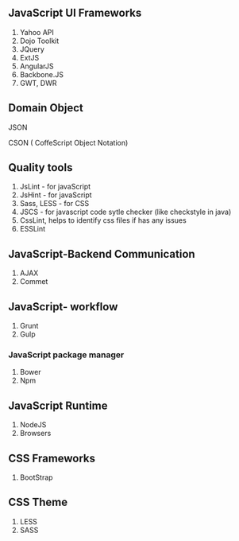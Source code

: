 ## JavaScript UI Frameworks

1. Yahoo API
2. Dojo Toolkit
3. JQuery
4. ExtJS
5. AngularJS
6. Backbone.JS
7. GWT, DWR

## Domain Object

JSON

CSON \( CoffeScript Object Notation\)

## Quality tools

1. JsLint - for javaScript
2. JsHint - for javaScript
3. Sass, LESS - for CSS
4. JSCS - for javascript code sytle checker \(like checkstyle in java\)
5. CssLint, helps to identify css files if has any issues
6. ESSLint

## JavaScript-Backend Communication

1. AJAX
2. Commet

## JavaScript- workflow

1. Grunt
2. Gulp

### JavaScript package manager

1. Bower
2. Npm

### 

## JavaScript Runtime

1. NodeJS
2. Browsers

## CSS Frameworks

1. BootStrap

## CSS Theme

1. LESS
2. SASS

